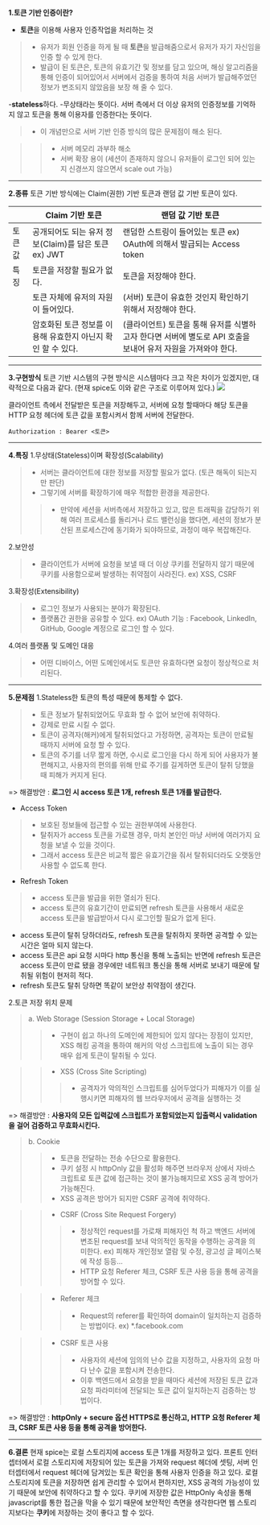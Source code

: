**1.토큰 기반 인증이란?**
- **토큰**을 이용해 사용자 인증작업을 처리하는 것
> - 유저가 회원 인증을 하게 될 때 **토큰**을 발급해줌으로서 유저가 자기 자신임을 인증 할 수 있게 한다.
> - 발급이 된 토큰은, 토큰의 유효기간 및 정보를 담고 있으며, 해싱 알고리즘을 통해 인증이 되어있어서 서버에서 검증을 통하여 처음 서버가 발급해주었던 정보가 변조되지 않았음을 보장 해 줄 수 있다.

-**stateless**하다.
-무상태라는 뜻이다. 서버 측에서 더 이상 유저의 인증정보를 기억하지 않고 토큰을 통해 이용자를 인증한다는 뜻이다.

> - 이 개념만으로 서버 기반 인증 방식의 많은 문제점이 해소 된다.

> > - 서버 메모리 과부하 해소
> > - 서버 확장 용이 (세션이 존재하지 않으니 유저들이 로그인 되어 있는지 신경쓰지 않으면서 scale out 가능)

---
**2.종류**
토큰 기반 방식에는 Claim(권한) 기반 토큰과 랜덤 값 기반 토큰이 있다.

||Claim 기반 토큰|랜덤 값 기반 토큰|
|----|-------------|------------------|
| 토큰값 | 공개되어도 되는 유저 정보(Claim)를 담은 토큰 ex) JWT | 랜덤한 스트링이 들어있는 토큰 ex) OAuth에 의해서 발급되는 Access token |
| 특징 | 토큰을 저장할 필요가 없다. | 토큰을 저장해야 한다. |
|  | 토큰 자체에 유저의 자원이 들어있다. | (서버) 토큰이 유효한 것인지 확인하기 위해서 저장해야 한다. |
|  | 암호화된 토큰 정보를 이용해 유효한지 아닌지 확인 할 수 있다. | (클라이언트) 토큰을 통해 유저를 식별하고자 한다면 서버에 별도로 API 호출을 보내어 유저 자원을 가져와야 한다. |

---

**3.구현방식**
토큰 기반 시스템의 구현 방식은 시스템마다 크고 작은 차이가 있겠지만, 대략적으로 다음과 같다.
(현재 spice도 이와 같은 구조로 이루어져 있다.)
![](jwt.png)

클라이언트 측에서 전달받은 토큰을 저장해두고, 서버에 요청 할때마다 해당 토큰을 HTTP 요청 헤더에 토큰 값을 포함시켜서 함께 서버에 전달한다.  

~~~ text
Authorization : Bearer <토큰>
~~~

---

**4.특징**
1.무상태(Stateless)이며 확장성(Scalability)
> - 서버는 클라이언트에 대한 정보를 저장할 필요가 없다. (토큰 해독이 되는지만 판단)
> - 그렇기에 서버를 확장하기에 매우 적합한 환경을 제공한다.  
>
> > - 만약에 세션을 서버측에서 저장하고 있고, 많은 트래픽을 감당하기 위해 여러 프로세스를 돌리거나 로드 밸런싱을 했다면, 세션의 정보가 분산된 프로세스간에 동기화가 되야하므로, 과정이 매우 복잡해진다.

2.보안성
> - 클라이언트가 서버에 요청을 보낼 때 더 이상 쿠키를 전달하지 않기 때문에 쿠키를 사용함으로써 발생하는 취약점이 사라진다. ex) XSS, CSRF

3.확장성(Extensibility)
> - 로그인 정보가 사용되는 분야가 확장된다.
> - 플랫폼간 권한을 공유할 수 있다. ex) OAuth 기능 : Facebook, LinkedIn, GitHub, Google 계정으로 로그인 할 수 있다.

4.여러 플랫폼 및 도메인 대응
> - 어떤 디바이스, 어떤 도메인에서도 토큰만 유효하다면 요청이 정상적으로 처리된다.

---

**5.문제점**
1.Stateless한 토큰의 특성 때문에 통제할 수 없다.
> - 토큰 정보가 탈취되었어도 무효화 할 수 없어 보안에 취약하다.
> - 강제로 만료 시킬 수 없다.
> - 토큰이 공격자(해커)에게 탈취되었다고 가정하면, 공격자는 토큰이 만료될 때까지 서버에 요청 할 수 있다.
> - 토큰의 주기를 너무 짧게 하면, 수시로 로그인을 다시 하게 되어 사용자가 불편해지고, 사용자의 편의를 위해 만료 주기를 길게하면 토큰이 탈취 당했을 때 피해가 커지게 된다.


=> 해결방안 : **로그인 시 access 토큰 1개, refresh 토큰 1개를 발급한다.**


- Access Token
> - 보호된 정보들에 접근할 수 있는 권한부여에 사용한다.
> - 탈취자가 access 토큰을 가로챈 경우, 마치 본인인 마냥 서버에 여러가지 요청을 보낼 수 있을 것이다.
> - 그래서 access 토큰은 비교적 짧은 유효기간을 줘서 탈취되더라도 오랫동안 사용할 수 없도록 한다.

- Refresh Token
> - access 토큰을 발급을 위한 열쇠가 된다.
> - access 토큰의 유효기간이 만료되면 refresh 토큰을 사용해서 새로운 access 토큰을 발급받아서 다시 로그인할 필요가 없게 된다.

- access 토큰이 탈취 당하더라도, refresh 토큰을 탈취하지 못하면 공격할 수 있는 시간은 얼마 되지 않는다.
- access 토큰은 api 요청 시마다 http 통신을 통해 노출되는 반면에 refresh 토큰은 access 토큰이 만료 됐을 경우에만 네트워크 통신을 통해 서버로 보내기 때문에 탈취될 위험이 현저히 적다.
- refresh 토큰도 탈취 당하면 똑같이 보안상 취약점이 생긴다.

2.토큰 저장 위치 문제
> a. Web Storage (Session Storage + Local Storage)
> > - 구현이 쉽고 하나의 도메인에 제한되어 있지 않다는 장점이 있지만, XSS 해킹 공격을 통하여 해커의 악성 스크립트에 노출이 되는 경우 매우 쉽게 토큰이 탈취될 수 있다.

> > - XSS (Cross Site Scripting)
> > > - 공격자가 악의적인 스크립트를 심어두었다가 피해자가 이를 실행시키면 피해자의 웹 브라우저에서 공격을 실행하는 것

=> 해결방안 : **사용자의 모든 입력값에 스크립트가 포함되었는지 입출력시 validation을 걸어 검증하고 무효화시킨다.**

> b. Cookie
> > - 토큰을 전달하는 전송 수단으로 활용한다.
> > - 쿠키 설정 시 httpOnly 값을 활성화 해주면 브라우저 상에서 자바스크립트로 토큰 값에 접근하는 것이 불가능해지므로 XSS 공격 방어가 가능해진다.
> > - XSS 공격은 방어가 되지만 CSRF 공격에 취약하다.

> > - CSRF (Cross Site Request Forgery)
> > > - 정상적인 request를 가로채 피해자인 척 하고 백엔드 서버에 변조된 request를 보내 악의적인 동작을 수행하는 공격을 의미한다. ex) 피해자 개인정보 열람 및 수정, 광고성 글 페이스북에 작성 등등...
> > > - HTTP 요청 Referer 체크, CSRF 토큰 사용 등을 통해 공격을 방어할 수 있다.

> > - Referer 체크
> > > - Request의 referer를 확인하여 domain이 일치하는지 검증하는 방법이다. ex) *.facebook.com

> > - CSRF 토큰 사용
> > > - 사용자의 세션에 임의의 난수 값을 지정하고, 사용자의 요청 마다 난수 값을 포함시켜 전송한다.
> > > - 이후 백엔드에서 요청을 받을 때마다 세션에 저장된 토큰 값과 요청 파라미터에 전달되는 토큰 값이 일치하는지 검증하는 방법이다.


=> 해결방안 : **httpOnly + secure 옵션 HTTPS로 통신하고, HTTP 요청 Referer 체크, CSRF 토큰 사용 등을 통해 공격을 방어한다.**


---

**6.결론**
현재 spice는 로컬 스토리지에 access 토큰 1개를 저장하고 있다.
프론트 인터셉터에서 로컬 스토리지에 저장되어 있는 토큰을 가져와 request 헤더에 셋팅, 서버 인터셉터에서 request 헤더에 담겨있는 토큰 확인을 통해 사용자 인증을 하고 있다.
로컬 스토리지에 토큰을 저장하면 쉽게 관리할 수 있어서 편하지만, XSS 공격의 가능성이 있기 때문에 보안에 취약하다고 할 수 있다.
쿠키에 저장한 값은 HttpOnly 속성을 통해 javascript를 통한 접근을 막을 수 있기 때문에 보안적인 측면을 생각한다면 웹 스토리지보다는 **쿠키**에 저장하는 것이 좋다고 할 수 있다.